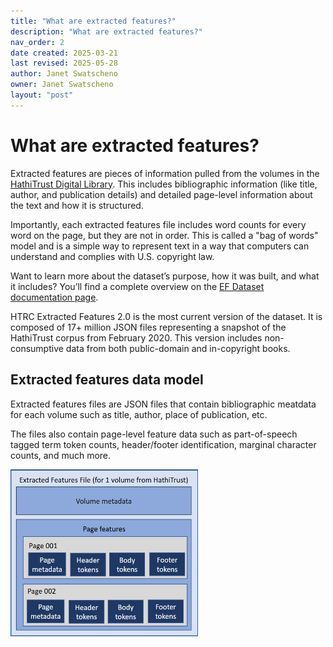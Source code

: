 ```yaml
---
title: "What are extracted features?"
description: "What are extracted features?"
nav_order: 2
date created: 2025-03-21
last revised: 2025-05-28
author: Janet Swatscheno
owner: Janet Swatscheno
layout: "post"
---
```


# What are extracted features?

Extracted features are pieces of information pulled from the volumes in the [HathiTrust Digital Library](https://www.hathitrust.org/). This includes bibliographic information (like title, author, and publication details) and detailed page-level information about the text and how it is structured.

Importantly, each extracted features file includes word counts for every word on the page, but they are not in order. This is called a "bag of words" model and is a simple way to represent text in a way that computers can understand and complies with U.S. copyright law.

Want to learn more about the dataset’s purpose, how it was built, and what it includes? You’ll find a complete overview on the [EF Dataset documentation page](https://htrc.atlassian.net/wiki/spaces/COM/pages/43295914/Extracted+Features+v.2.0).

HTRC Extracted Features 2.0 is the most current version of the dataset. It is composed of 17+ million JSON files representing a snapshot of the HathiTrust corpus from February 2020. This version includes non-consumptive data from both public-domain and in-copyright books.

## Extracted features data model

Extracted features files are JSON files that contain bibliographic meatdata for each volume such as title, author, place of publication, etc.

The files also contain page-level feature data such as part-of-speech tagged term token counts, header/footer identification, marginal character counts, and much more.

<img src="images/efmodel.png" alt="diagram of extracted features data model showing page features nested in a page which is nested in a volume" width="300"/>
